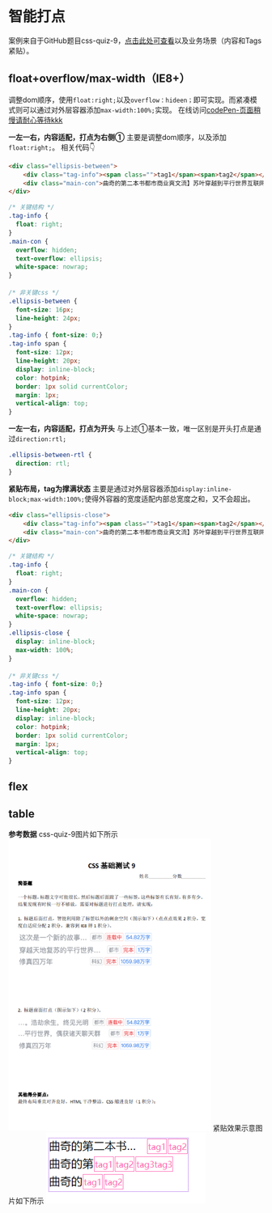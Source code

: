 # 智能打点
案例来自于GitHub题目css-quiz-9，[点击此处可查看](https://github.com/zhangxinxu/quiz/issues/34)以及业务场景（内容和Tags紧贴）。

## float+overflow/max-width（IE8+）
调整dom顺序，使用`float:right;`以及`overflow：hideen；`即可实现。而紧凑模式则可以通过对外层容器添加`max-width:100%;`实现。
在线访问[codePen-页面稍慢请耐心等待kkk](https://codepen.io/shineasyr/pen/QWGXoVM?editors=1100)

**一左一右，内容适配，打点为右侧①**
主要是调整dom顺序，以及添加`float:right;`。
相关代码👇
``` html
<div class="ellipsis-between">
    <div class="tag-info"><span class="">tag1</span><span>tag2</span></div>
    <div class="main-con">曲奇的第二本书都市商业爽文流】苏叶穿越到平行世界互联网行业刚刚崛起的时代中，一个苦逼小运营获得每天只要</div>
</div>
```
```css
/* 关键结构 */
.tag-info {
  float: right;
}
.main-con {
  overflow: hidden;
  text-overflow: ellipsis;
  white-space: nowrap;
}

/* 非关键css */
.ellipsis-between {
  font-size: 16px;
  line-height: 24px;
}
.tag-info { font-size: 0;}
.tag-info span {
  font-size: 12px;
  line-height: 20px;
  display: inline-block;
  color: hotpink;
  border: 1px solid currentColor;
  margin: 1px;
  vertical-align: top;
}
```
**一左一右，内容适配，打点为开头**
与上述①基本一致，唯一区别是开头打点是通过`direction:rtl;`
```css
.ellipsis-between-rtl {
  direction: rtl;
}
```
**紧贴布局，tag为撑满状态**
主要是通过对外层容器添加`display:inline-block;max-width:100%;`使得外容器的宽度适配内部总宽度之和，又不会超出。
```html
<div class="ellipsis-close">
    <div class="tag-info"><span class="">tag1</span><span>tag2</span></div>
    <div class="main-con">曲奇的第二本书都市商业爽文流】苏叶穿越到平行世界互联网行业刚刚崛起的时代中，一个苦逼小运营获得每天只要</div>
</div>
```
```css
/* 关键结构 */
.tag-info {
  float: right;
}
.main-con {
  overflow: hidden;
  text-overflow: ellipsis;
  white-space: nowrap;
}
.ellipsis-close {
  display: inline-block;
  max-width: 100%;
}

/* 非关键css */
.tag-info { font-size: 0;}
.tag-info span {
  font-size: 12px;
  line-height: 20px;
  display: inline-block;
  color: hotpink;
  border: 1px solid currentColor;
  margin: 1px;
  vertical-align: top;
}
```
## flex

## table



**参考数据**
css-quiz-9图片如下所示
<img src="./imgs/samrt_ellipsis001.png" width="400px;">
紧贴效果示意图片如下所示
![紧贴效果示意](imgs/samrt_ellipsis002.png)